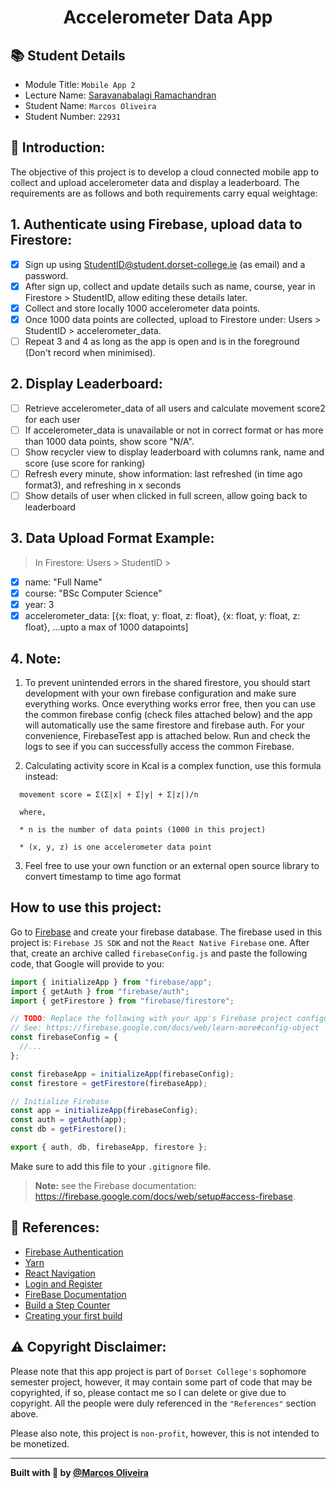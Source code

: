 <p align="center">
  <h1 align="center">Accelerometer Data App</h1>
</p>

## 📚 Student Details 
- Module Title: `Mobile App 2`
- Lecture Name: [Saravanabalagi Ramachandran](https://github.com/saravanabalagi) 
- Student Name: `Marcos Oliveira`
- Student Number: `22931`

## 📝 Introduction:
The objective of this project is to develop a cloud connected mobile app to collect and upload accelerometer data and display a leaderboard. The requirements are as follows and both requirements carry equal weightage:

## 1. Authenticate using Firebase, upload data to Firestore:
- [x] Sign up using StudentID@student.dorset-college.ie (as email) and a password.
- [x] After sign up, collect and update details such as name, course, year in Firestore > StudentID, allow editing these details later.
- [x] Collect and store locally 1000 accelerometer data points.
- [x] Once 1000 data points are collected, upload to Firestore under: Users > StudentID > accelerometer_data.
- [ ] Repeat 3 and 4 as long as the app is open and is in the foreground (Don't record when minimised).

## 2. Display Leaderboard:
- [ ] Retrieve accelerometer_data of all users and calculate movement score2 for each user
- [ ] If accelerometer_data is unavailable or not in correct format or has more than 1000 data points, show score "N/A".
- [ ] Show recycler view to display leaderboard with columns rank, name and score (use score for ranking)
- [ ] Refresh every minute, show information: last refreshed (in time ago format3), and refreshing in x seconds
- [ ] Show details of user when clicked in full screen, allow going back to leaderboard

## 3. Data Upload Format Example:
> In Firestore: Users > StudentID >
- [x] name: "Full Name"
- [x] course: "BSc Computer Science" 
- [x] year: 3
- [x] accelerometer_data: [{x: float, y: float, z: float}, {x: float, y: float, z: float}, ...upto a max of 1000 datapoints]

## 4. Note:
1. To prevent unintended errors in the shared firestore, you should start development with your own firebase configuration and make sure everything works. Once everything works error free, then you can use the common firebase config (check files attached below) and the app will automatically use the same firestore and firebase auth. For your convenience, FirebaseTest app is attached below. Run and check the logs to see if you can successfully access the common Firebase.

2. Calculating activity score in Kcal is a complex function, use this formula instead:
```
  movement score = Σ(Σ|x| + Σ|y| + Σ|z|)/n

  where,

  * n is the number of data points (1000 in this project)

  * (x, y, z) is one accelerometer data point
```

3. Feel free to use your own function or an external open source library to convert timestamp to time ago format


## How to use this project:
Go to [Firebase](https://firebase.google.com) and create your firebase database. The firebase used in this project is: `Firebase JS SDK` and not the `React Native Firebase` one. After that, create an archive called `firebaseConfig.js` and paste the following code, that Google will provide to you:

```javascript
import { initializeApp } from "firebase/app";
import { getAuth } from "firebase/auth";
import { getFirestore } from "firebase/firestore";

// TODO: Replace the following with your app's Firebase project configuration
// See: https://firebase.google.com/docs/web/learn-more#config-object
const firebaseConfig = {
  //...
};

const firebaseApp = initializeApp(firebaseConfig);
const firestore = getFirestore(firebaseApp);

// Initialize Firebase
const app = initializeApp(firebaseConfig);
const auth = getAuth(app);
const db = getFirestore();

export { auth, db, firebaseApp, firestore };
```
Make sure to add this file to your `.gitignore` file.
> **Note:** see the Firebase documentation: https://firebase.google.com/docs/web/setup#access-firebase.


## 🤝 References:
- [Firebase Authentication](https://docs.expo.dev/guides/using-firebase/#using-firebase-js-sdk)
- [Yarn](https://yarnpkg.com/)
- [React Navigation](https://reactnavigation.org/docs/getting-started/)
- [Login and Register](https://www.youtube.com/watch?v=ql4J6SpLXZA)
- [FireBase Documentation](https://firebase.google.com/docs/auth/web/start)
- [Build a Step Counter](https://www.youtube.com/watch?v=RaSyX6COTDk)
- [Creating your first build](https://docs.expo.dev/build/setup/)

## ⚠️ Copyright Disclaimer:
Please note that this app project is part of `Dorset College's` sophomore semester project, however, it may contain some part of code that may be copyrighted, if so, please contact me so I can delete or give due to copyright. All the people were duly referenced in the `"References"` section above.

Please also note, this project is `non-profit`, however, this is not intended to be monetized.

---

<strong>Built with 💙 by [@Marcos Oliveira](https://www.linkedin.com/in/pgmarcosoliveira/)</strong>